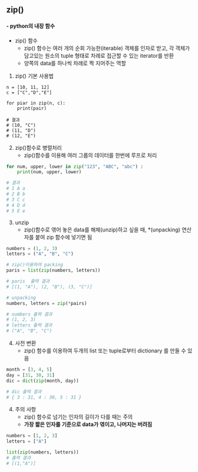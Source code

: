## **zip()**
#### - python의 내장 함수

* zip() 함수 
	- zip() 함수는 여러 개의 순회 가능한(iterable) 객체를 인자로 받고, 각 객체가 담고있는 원소의 tuple 형태로 차례로 접근할 수 있는 iterator를 반환
	- 양쪽의 data를 하나씩 차례로 짝 지어주는 역할

1. zip() 기본 사용법
```pyton
n = [10, 11, 12]
c = ["C","D","E"]

for piar in zip(n, c):
	print(pair)

# 결과
# (10, "C")
# (11, "D")
# (12, "E")
```

2. zip()함수로 병렬처리
	- zip()함수를 이용해 여러 그룹의 데이터를 한번에 루프로 처리
```python
for num, upper, lower in zip("123", "ABC", "abc") :
	print(num, upper, lower)

# 결과
# 1 A a
# 2 B b
# 3 C c
# 4 D d
# 5 E e
```

3. unzip
	- zip()함수로 엮어 놓은 data를 해체(unzip)하고 싶을 때, *(unpacking) 연산자를 붙여 zip 함수에 넣기면 됨
```python
numbers = (1, 2, 3)
letters = ("A", "B", "C")

# zip()이용하여 packing
paris = list(zip(numbers, letters))

# paris  출력 결과
# [(1, "A"), (2, "B"), (3, "C")]

# unpacking
numbers, letters = zip(*pairs)

# numbers 출력 결과
# (1, 2, 3)
# letters 출력 결과
# ("A", "B", "C")
```

4. 사전 변환
	- zip() 함수를 이용하여 두개의 list 또는 tuple로부터 dictionary 를 만들 수 있음
```python
month = [3, 4, 5]
day = [31, 30, 31]
dic = dict(zip(month, day))

# dic 출력 결과
# { 3 : 31, 4 : 30, 5 : 31 }
```

4. 주의 사항
	- zip() 함수로 넘기는 인자의 길이가 다를 때는 주의
	- **가장 짧은 인자를 기준으로 data가 엮이고, 나머지는 버려짐**
``` python
numbers = [1, 2, 3]
letters = ["A"]

list(zip(numbers, letters))
# 출력 결과
# [(1,"A")]
```


